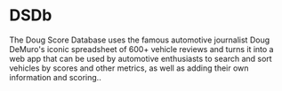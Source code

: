 # DSDb
The Doug Score Database uses the famous automotive journalist Doug DeMuro's iconic spreadsheet of 600+ vehicle reviews and turns it into a web app that can be used by automotive enthusiasts to search and sort vehicles by scores and other metrics, as well as adding their own information and scoring..
